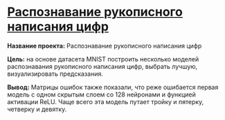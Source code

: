 # [Распознавание рукописного написания цифр](https://github.com/AnnaBulkina/Data-Analytics-Projects/blob/main/DS_MNIST/mnist.ipynb "Распознавание рукописного написания цифр")

**Название проекта:** Распознавание рукописного написания цифр

**Цель:** на основе датасета MNIST построить несколько моделей распознавания рукописного написания цифр, выбрать лучшую, визуализировать предсказания.

**Вывод:**
Матрицы ошибок также показали, что реже ошибается первая модель с одном скрытым слоем со 128 нейронами и функцией активации ReLU. Чаще всего эта модель путает тройку и пятерку, четверку и девятку.
